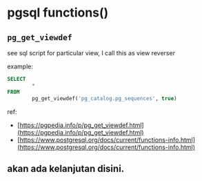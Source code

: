 # pgsql functions()

## `pg_get_viewdef`
see sql script for particular view, I call this as view reverser

example: 
```sql
SELECT
        *
FROM
        pg_get_viewdef('pg_catalog.pg_sequences', true)
```

ref:
- [https://pgpedia.info/p/pg_get_viewdef.html](https://pgpedia.info/p/pg_get_viewdef.html)
- [https://www.postgresql.org/docs/current/functions-info.html](https://www.postgresql.org/docs/current/functions-info.html)

## akan ada kelanjutan disini.